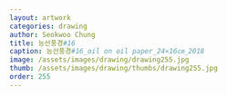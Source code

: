```yaml
---
layout: artwork 
categories: drawing 
author: Seokwoo Chung 
title: 능선풍경#16 
caption: 능선풍경#16_oil on oil paper_24×16㎝_2018 
image: /assets/images/drawing/drawing255.jpg 
thumb: /assets/images/drawing/thumbs/drawing255.jpg 
order: 255 
---
```


